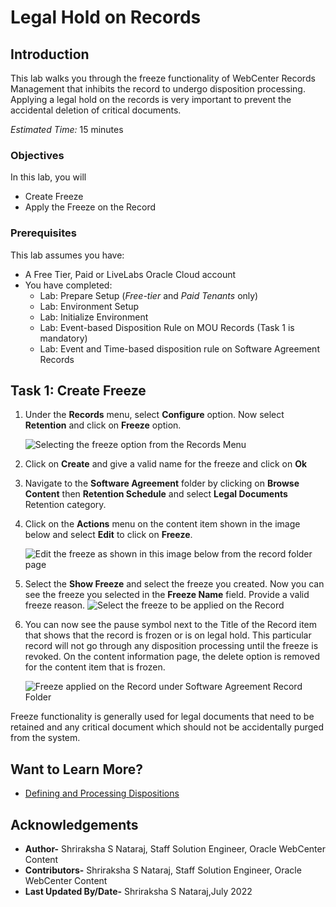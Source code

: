 # Legal Hold on Records

## Introduction

This lab walks you through the freeze functionality of WebCenter Records Management that inhibits the record to undergo disposition processing. Applying a legal hold on the records is very important to prevent the accidental deletion of critical documents.

*Estimated Time:* 15 minutes

### Objectives

In this lab, you will

* Create Freeze
* Apply the Freeze on the Record

### Prerequisites

This lab assumes you have:

* A Free Tier, Paid or LiveLabs Oracle Cloud account
* You have completed:
  * Lab: Prepare Setup (*Free-tier* and *Paid Tenants* only)
  * Lab: Environment Setup
  * Lab: Initialize Environment
  * Lab: Event-based Disposition Rule on MOU Records (Task 1 is mandatory)
  * Lab: Event and Time-based disposition rule on Software Agreement Records

## Task 1: Create Freeze

1. Under the **Records** menu, select **Configure** option. Now select **Retention** and click on **Freeze** option.

    ![Selecting the freeze option from the Records Menu](images/apply-freeze.png " ")

2. Click on **Create** and give a valid name for the freeze and click on **Ok**

3. Navigate to the **Software Agreement** folder by clicking on **Browse Content** then **Retention Schedule** and select **Legal Documents** Retention category.

4. Click on the **Actions** menu on the content item shown in the image below and select **Edit** to click on **Freeze**.

   ![Edit the freeze as shown in this image below from the record folder page](./images/edit-freeze.png "Edit Freeze from the Record Folder Page")

5. Select the **Show Freeze** and select the freeze you created. Now you can see the freeze you selected in the **Freeze Name** field. Provide a valid freeze reason.
   ![Select the freeze to be applied on the Record](./images/apply-freeze.png "Apply Freeze Window")

6. You can now see the pause symbol next to the Title of the Record item that shows that the record is frozen or is on legal hold. This particular record will not go through any disposition processing until the freeze is revoked.
On the content information page, the delete option is removed for the content item that is frozen.

   ![Freeze applied on the Record under Software Agreement Record Folder](/images/freeze-applied.png "Freeze Applied")

  Freeze functionality is generally used for legal documents that need to be retained and any critical document which should not be accidentally purged from the system.

## Want to Learn More?

* [Defining and Processing Dispositions](https://docs.oracle.com/en/middleware/webcenter/content/12.2.1.4/webcenter-content-manage/defining-and-processing-dispositions.html#GUID-0827B335-BA5E-4B9C-9270-27BE4520391C)

## Acknowledgements

* **Author-** Shriraksha S Nataraj, Staff Solution Engineer, Oracle WebCenter Content
* **Contributors-** Shriraksha S Nataraj, Staff Solution Engineer, Oracle WebCenter Content
* **Last Updated By/Date-** Shriraksha S Nataraj,July 2022
